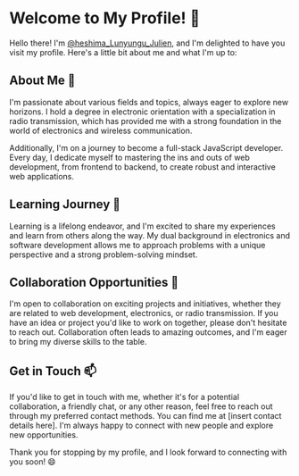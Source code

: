# Welcome to My Profile! 👋

Hello there! I'm [@heshima_Lunyungu_Julien](https://github.com/heshima243), and I'm delighted to have you visit my profile. Here's a little bit about me and what I'm up to:

## About Me 👀

I'm passionate about various fields and topics, always eager to explore new horizons. I hold a degree in electronic orientation with a specialization in radio transmission, which has provided me with a strong foundation in the world of electronics and wireless communication. 

Additionally, I'm on a journey to become a full-stack JavaScript developer. Every day, I dedicate myself to mastering the ins and outs of web development, from frontend to backend, to create robust and interactive web applications.

## Learning Journey 🌱

Learning is a lifelong endeavor, and I'm excited to share my experiences and learn from others along the way. My dual background in electronics and software development allows me to approach problems with a unique perspective and a strong problem-solving mindset.

## Collaboration Opportunities 💞️

I'm open to collaboration on exciting projects and initiatives, whether they are related to web development, electronics, or radio transmission. If you have an idea or project you'd like to work on together, please don't hesitate to reach out. Collaboration often leads to amazing outcomes, and I'm eager to bring my diverse skills to the table.

## Get in Touch 📫

If you'd like to get in touch with me, whether it's for a potential collaboration, a friendly chat, or any other reason, feel free to reach out through my preferred contact methods. You can find me at [insert contact details here]. I'm always happy to connect with new people and explore new opportunities.

Thank you for stopping by my profile, and I look forward to connecting with you soon! 😄

